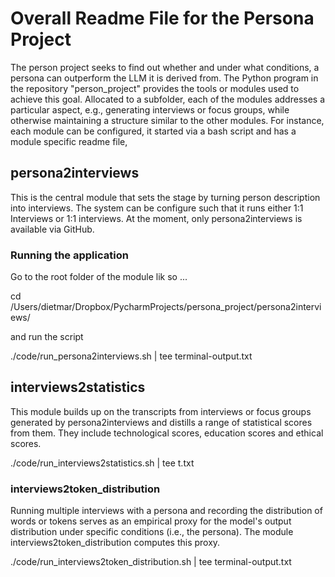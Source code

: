 # Overall Readme File for the Persona Project
The person project seeks to find out whether and under what conditions, a persona can outperform the LLM it is derived from. 
The Python program in the repository "person_project" provides the tools or modules used to achieve this goal. Allocated to a subfolder, 
each of the modules addresses a particular aspect, e.g., generating interviews or focus groups, while otherwise maintaining a structure similar to the other modules. 
For instance, each module can be configured, it started via a bash script and has a module specific readme file,  

## persona2interviews
This is the central module that sets the stage by turning person description into interviews. The system can be 
configure such that it runs either 1:1 Interviews or 1:1 interviews. At the moment, only persona2interviews is available via GitHub. 

### Running the application
Go to the root folder of the module lik so ...

cd /Users/dietmar/Dropbox/PycharmProjects/persona_project/persona2interviews/

and run the script

./code/run_persona2interviews.sh | tee terminal-output.txt

## interviews2statistics
This module builds up on the transcripts from interviews or focus groups generated by persona2interviews and distills a range of statistical scores 
from them. They include technological scores, education scores and ethical scores. 


./code/run_interviews2statistics.sh | tee t.txt

### interviews2token_distribution
Running multiple interviews with a persona and recording the distribution of words or tokens serves as an empirical proxy for the model's output distribution under specific conditions (i.e., the persona). The module interviews2token_distribution computes this proxy. 

./code/run_interviews2token_distribution.sh | tee terminal-output.txt

